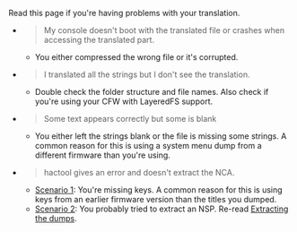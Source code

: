 Read this page if you're having problems with your translation.

* > My console doesn't boot with the translated file or crashes when accessing the translated part.
  * You either compressed the wrong file or it's corrupted.

* > I translated all the strings but I don't see the translation.
  * Double check the folder structure and file names. Also check if you're using your CFW with LayeredFS support.

* > Some text appears correctly but some is blank
  * You either left the strings blank or the file is missing some strings. A common reason for this is using a system menu dump from a different firmware than you're using.

* > hactool gives an error and doesn't extract the NCA.
  * [Scenario 1](https://i.imgur.com/OO421sE.png): You're missing keys. A common reason for this is using keys from an earlier firmware version than the titles you dumped.
  * [Scenario 2](https://i.imgur.com/X40L4uV.png): You probably tried to extract an NSP. Re-read [Extracting the dumps](https://github.com/bandithedoge/switch-pl/wiki/Extracting-the-dumps).